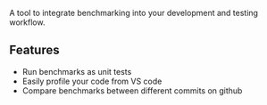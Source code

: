 
A tool to integrate benchmarking into your development and testing workflow.


## Features

* Run benchmarks as unit tests
* Easily profile your code from VS code
* Compare benchmarks between different commits on github


